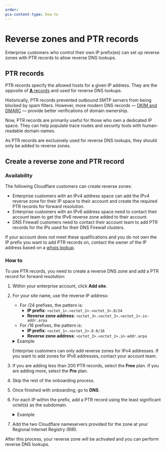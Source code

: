 ```yaml
---
order: 
pcx-content-type: how-to
---
```


# Reverse zones and PTR records

Enterprise customers who control their own IP prefix(es) can set up reverse zones with PTR records to allow reverse DNS lookups.

## PTR records

PTR records specify the allowed hosts for a given IP address. They are the opposite of [**A** records](https://www.cloudflare.com/learning/dns/dns-records/dns-a-record) and used for reverse DNS lookups.

Historically, PTR records prevented outbound SMTP servers from being blocked by spam filters. However, more modern DNS records — [DKIM and DMARC](/additional-options/email-security) — provide better verifications of domain ownership.

Now, PTR records are primarily useful for those who own a dedicated IP space. They can help populate trace routes and security tools with human-readable domain names.

As PTR records are exclusively used for reverse DNS lookups, they should only be added to reverse zones.

## Create a reverse zone and PTR record

### Availability

The following Cloudflare customers can create reverse zones:

- Enterprise customers with an IPv4 address space can add the IPv4 reverse zone for their IP space to their account and create the required PTR records for forward resolution.
- Enterprise customers with an IPv6 address space need to contact their account team to get the IPv6 reverse zone added to their account.
- DNS Firewall customers need to contact their account team to add PTR records for the IPs used for their DNS Firewall clusters.

If your account does not meet these qualifications and you do not own the IP prefix you want to add PTR records on, contact the owner of the IP address based on a [whois lookup](https://whois.icann.org/en).

### How to

To use PTR records, you need to create a reverse DNS zone and add a PTR record for forward resolution:

1. Within your enterprise account, click **Add site**.
2. For your site name, use the reverse IP address:
    - For /24 prefixes, the pattern is:
        - **IP prefix**: `<octet_1>.<octet_2>.<octet_3>.0/24`
        - **Reverse zone address**: `<octet_3>.<octet_2>.<octet_1>.in-addr.arpa`
    - For /16 prefixes, the pattern is:
        - **IP prefix**: `<octet_1>.<octet_2>.0.0/16`
        - **Reverse zone address**: `<octet_2>.<octet_1>.in-addr.arpa`

    <details>
    <summary>Example</summary>
    <div>

    - **IPv4 prefix**: `198.51.100.0/24`
    - **Reverse zone**: `100.51.198.in-addr.arpa`

    </div>
    </details>

    <Aside type="warning">
    
    Enterprise customers can only add reverse zones for IPv4 addresses. If you want to add zones for IPv6 addresses, contact your account team.

    </Aside>

3. If you are adding less than 200 PTR records, select the **Free** plan. If you are adding more, select the **Pro** plan.
4. Skip the rest of the onboarding process.
5. Once finished with onboarding, go to **DNS**.
6. For each IP within the prefix, add a PTR record using the least significant octet(s) as the subdomain.

    <details>
    <summary>Example</summary>
    <div>

    For example, you might have the following configuration:

    - **Reverse zone**: `100.51.198.in-addr.arpa`
    - **IP address**: `198.51.100.123`

    The PTR record on the subdomain would be `123`, making the full domain for forward lookup `123.100.51.198.in-addr.arpa`.

    </div>
    </details>

7. Add the two Cloudflare nameservers provided for the zone at your Regional Internet Registry (RIR).

After this process, your reverse zone will be activated and you can perform reverse DNS lookups.
